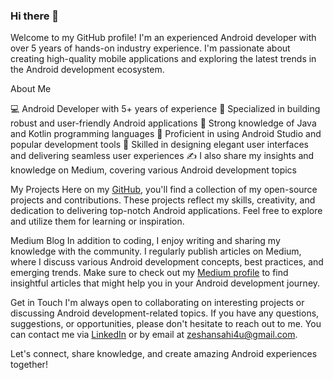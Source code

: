 ### Hi there 👋
Welcome to my GitHub profile! I'm an experienced Android developer with over 5 years of hands-on industry experience. I'm passionate about creating high-quality mobile applications and exploring the latest trends in the Android development ecosystem.

About Me

💻 Android Developer with 5+ years of experience
📱 Specialized in building robust and user-friendly Android applications
🌟 Strong knowledge of Java and Kotlin programming languages
🚀 Proficient in using Android Studio and popular development tools
🎨 Skilled in designing elegant user interfaces and delivering seamless user experiences
✍️ I also share my insights and knowledge on Medium, covering various Android development topics

My Projects
Here on my [GitHub](https://github.com/zeshansahi?tab=repositories), you'll find a collection of my open-source projects and contributions. These projects reflect my skills, creativity, and dedication to delivering top-notch Android applications. Feel free to explore and utilize them for learning or inspiration.

Medium Blog
In addition to coding, I enjoy writing and sharing my knowledge with the community. I regularly publish articles on Medium, where I discuss various Android development concepts, best practices, and emerging trends. Make sure to check out my [Medium profile](https://medium.com/@zeshansahi4u) to find insightful articles that might help you in your Android development journey.

Get in Touch
I'm always open to collaborating on interesting projects or discussing Android development-related topics. If you have any questions, suggestions, or opportunities, please don't hesitate to reach out to me. You can contact me via [LinkedIn](https://www.linkedin.com/in/zeshan-android-dev/) or by email at zeshansahi4u@gmail.com.

Let's connect, share knowledge, and create amazing Android experiences together!
